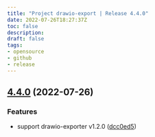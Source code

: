 ```yaml
---
title: "Project drawio-export | Release 4.4.0"
date: 2022-07-26T18:27:37Z
toc: false
description: 
draft: false
tags:
- opensource
- github
- release
---
```

## [4.4.0](https://github.com/rlespinasse/drawio-export/compare/4.3.0...4.4.0) (2022-07-26)


### Features

* support drawio-exporter v1.2.0 ([dcc0ed5](https://github.com/rlespinasse/drawio-export/commit/dcc0ed566438bef6fd31ff0212df4ed782df30bb))



